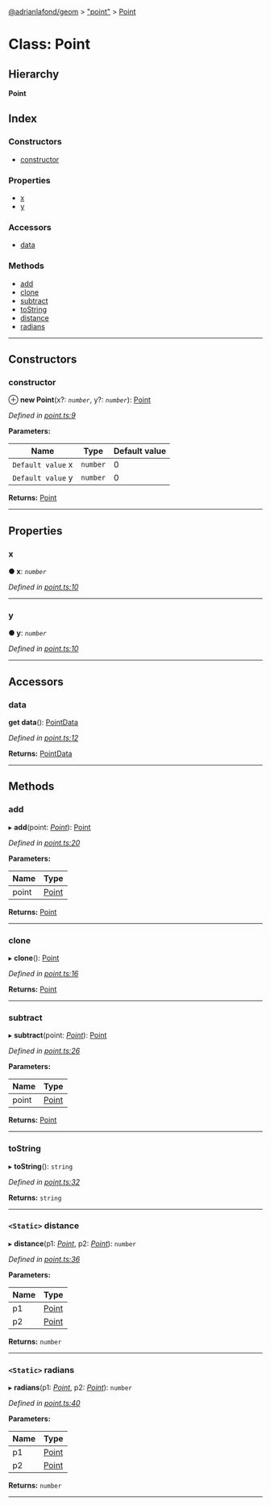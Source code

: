 [@adrianlafond/geom](../README.md) > ["point"](../modules/_point_.md) > [Point](../classes/_point_.point.md)

# Class: Point

## Hierarchy

**Point**

## Index

### Constructors

* [constructor](_point_.point.md#constructor)

### Properties

* [x](_point_.point.md#x)
* [y](_point_.point.md#y)

### Accessors

* [data](_point_.point.md#data)

### Methods

* [add](_point_.point.md#add)
* [clone](_point_.point.md#clone)
* [subtract](_point_.point.md#subtract)
* [toString](_point_.point.md#tostring)
* [distance](_point_.point.md#distance)
* [radians](_point_.point.md#radians)

---

## Constructors

<a id="constructor"></a>

###  constructor

⊕ **new Point**(x?: *`number`*, y?: *`number`*): [Point](_point_.point.md)

*Defined in [point.ts:9](https://github.com/adrianlafond/geom/blob/3526ca8/src/point.ts#L9)*

**Parameters:**

| Name | Type | Default value |
| ------ | ------ | ------ |
| `Default value` x | `number` | 0 |
| `Default value` y | `number` | 0 |

**Returns:** [Point](_point_.point.md)

___

## Properties

<a id="x"></a>

###  x

**● x**: *`number`*

*Defined in [point.ts:10](https://github.com/adrianlafond/geom/blob/3526ca8/src/point.ts#L10)*

___
<a id="y"></a>

###  y

**● y**: *`number`*

*Defined in [point.ts:10](https://github.com/adrianlafond/geom/blob/3526ca8/src/point.ts#L10)*

___

## Accessors

<a id="data"></a>

###  data

**get data**(): [PointData](../interfaces/_point_.pointdata.md)

*Defined in [point.ts:12](https://github.com/adrianlafond/geom/blob/3526ca8/src/point.ts#L12)*

**Returns:** [PointData](../interfaces/_point_.pointdata.md)

___

## Methods

<a id="add"></a>

###  add

▸ **add**(point: *[Point](_point_.point.md)*): [Point](_point_.point.md)

*Defined in [point.ts:20](https://github.com/adrianlafond/geom/blob/3526ca8/src/point.ts#L20)*

**Parameters:**

| Name | Type |
| ------ | ------ |
| point | [Point](_point_.point.md) |

**Returns:** [Point](_point_.point.md)

___
<a id="clone"></a>

###  clone

▸ **clone**(): [Point](_point_.point.md)

*Defined in [point.ts:16](https://github.com/adrianlafond/geom/blob/3526ca8/src/point.ts#L16)*

**Returns:** [Point](_point_.point.md)

___
<a id="subtract"></a>

###  subtract

▸ **subtract**(point: *[Point](_point_.point.md)*): [Point](_point_.point.md)

*Defined in [point.ts:26](https://github.com/adrianlafond/geom/blob/3526ca8/src/point.ts#L26)*

**Parameters:**

| Name | Type |
| ------ | ------ |
| point | [Point](_point_.point.md) |

**Returns:** [Point](_point_.point.md)

___
<a id="tostring"></a>

###  toString

▸ **toString**(): `string`

*Defined in [point.ts:32](https://github.com/adrianlafond/geom/blob/3526ca8/src/point.ts#L32)*

**Returns:** `string`

___
<a id="distance"></a>

### `<Static>` distance

▸ **distance**(p1: *[Point](_point_.point.md)*, p2: *[Point](_point_.point.md)*): `number`

*Defined in [point.ts:36](https://github.com/adrianlafond/geom/blob/3526ca8/src/point.ts#L36)*

**Parameters:**

| Name | Type |
| ------ | ------ |
| p1 | [Point](_point_.point.md) |
| p2 | [Point](_point_.point.md) |

**Returns:** `number`

___
<a id="radians"></a>

### `<Static>` radians

▸ **radians**(p1: *[Point](_point_.point.md)*, p2: *[Point](_point_.point.md)*): `number`

*Defined in [point.ts:40](https://github.com/adrianlafond/geom/blob/3526ca8/src/point.ts#L40)*

**Parameters:**

| Name | Type |
| ------ | ------ |
| p1 | [Point](_point_.point.md) |
| p2 | [Point](_point_.point.md) |

**Returns:** `number`

___

